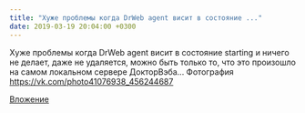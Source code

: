 ```yaml
---
title: "Хуже проблемы когда DrWeb agent висит в состояние ..."
date: 2019-03-19 20:04:00 +0300
---
```


Хуже проблемы когда DrWeb agent висит в состояние starting и ничего не делает, даже не удаляется, можно быть только то, что это произошло на самом локальном сервере ДокторВэба...
Фотография
https://vk.com/photo41076938_456244687

[Вложение](https://vk.com/photo41076938_456244687)
